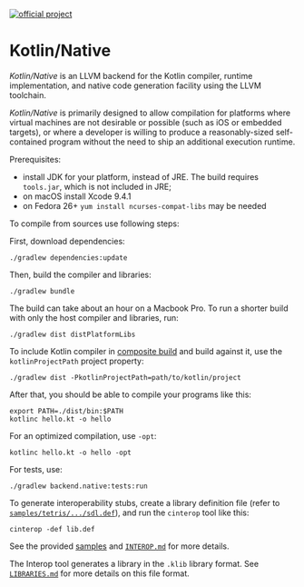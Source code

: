[![official project](http://jb.gg/badges/official.svg)](https://confluence.jetbrains.com/display/ALL/JetBrains+on+GitHub)

# Kotlin/Native  #

_Kotlin/Native_ is an LLVM backend for the Kotlin compiler, runtime
implementation, and native code generation facility using the LLVM toolchain.

 _Kotlin/Native_ is primarily designed to allow compilation for platforms where
virtual machines are not desirable or possible (such as iOS or embedded targets),
or where a developer is willing to produce a reasonably-sized self-contained program
without the need to ship an additional execution runtime.

Prerequisites:
*   install JDK for your platform, instead of JRE. The build requires ```tools.jar```, which is not included in JRE;
*   on macOS install Xcode 9.4.1
*   on Fedora 26+ ```yum install ncurses-compat-libs``` may be needed

To compile from sources use following steps:

First, download dependencies:

	./gradlew dependencies:update

Then, build the compiler and libraries:

	./gradlew bundle

The build can take about an hour on a Macbook Pro.
To run a shorter build with only the host compiler and libraries, run:

    ./gradlew dist distPlatformLibs

To include Kotlin compiler in [composite build](https://docs.gradle.org/current/userguide/composite_builds.html) and build
against it, use the `kotlinProjectPath` project property:

    ./gradlew dist -PkotlinProjectPath=path/to/kotlin/project

After that, you should be able to compile your programs like this:

    export PATH=./dist/bin:$PATH
	kotlinc hello.kt -o hello

For an optimized compilation, use `-opt`:

	kotlinc hello.kt -o hello -opt

For tests, use:

	./gradlew backend.native:tests:run

To generate interoperability stubs, create a library definition file
(refer to [`samples/tetris/.../sdl.def`](https://github.com/JetBrains/kotlin-native/blob/master/samples/tetris/src/main/c_interop/sdl.def)), and run the `cinterop` tool like this:

    cinterop -def lib.def

See the provided [samples](https://github.com/JetBrains/kotlin-native/tree/master/samples) and [`INTEROP.md`](https://github.com/JetBrains/kotlin-native/blob/master/INTEROP.md) for more details.

The Interop tool generates a library in the `.klib` library format. See [`LIBRARIES.md`](https://github.com/JetBrains/kotlin-native/blob/master/LIBRARIES.md)
for more details on this file format.
